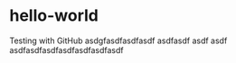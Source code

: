 # hello-world
Testing with GitHub
asdgfasdfasdfasdf
asdfasdf
asdf
asdf
asdfasdfasdfasdfasdfasdfasdf
